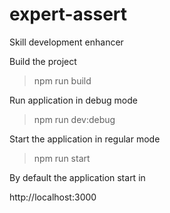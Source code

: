 # expert-assert

Skill development enhancer

Build the project

> npm run build

Run application in debug mode

> npm run dev:debug

Start the application in regular mode

> npm run start

By default the application start in

http://localhost:3000

